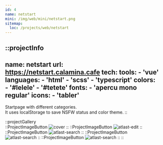 ```yaml
---
id: 4
name: netstart
mini: /img/web/mini/netstart.png
sitemap:
  loc: /projects/web/netstart
---
```


::projectInfo
---
name: netstart
url: https://netstart.calamina.cafe
tech: 
    tools:
      - 'vue'
    languages:
      - 'html'
      - 'scss'
      - 'typescript'
    colors:
      - '#lelele'
      - '#tetete'
    fonts:
      - 'apercu mono regular'
    icons:
      - 'tabler'
---
Startpage with different categories.\
It uses localStorage to save NSFW status and color theme.
::

::projectGallery  
  ::ProjectImageButton
    ![cover](/img/web/netstart.png)
  ::
  ::ProjectImageButton
    ![atlast-edit](/img/web/netstart/netstart-bangs.png)
  ::
  ::ProjectImageButton
    ![atlast-search](/img/web/netstart/netstart-themes.png)
  :: 
  ::ProjectImageButton
    ![atlast-search](/img/web/netstart/netstart-work.png)
  :: 
  ::ProjectImageButton
    ![atlast-search](/img/web/netstart/netstart-mobile.png)
  :: 
::

<!-- ::projectFeatures
- Search mimicking DuckDuckGo bangs, with instant results on several search engines,
- 4 different themes, each available in light or dark,
- A 'nsfw' button, toggling an additional category and marked links,
- Themes and nsfw state are stored in local storage for persistance
:: -->